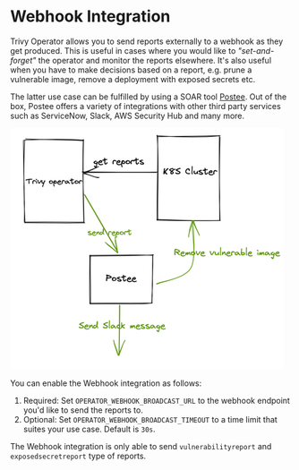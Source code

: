 # Webhook Integration

Trivy Operator allows you to send reports externally to a webhook as they get produced. This is useful in cases where you would like to _"set-and-forget"_ the operator and monitor the reports elsewhere. It's also useful when you have to make decisions based on a report, e.g. prune a vulnerable image, remove a deployment with exposed secrets etc.

The latter use case can be fulfilled by using a SOAR tool [Postee]. Out of the box, Postee offers a variety of integrations with other third party services such as ServiceNow, Slack, AWS Security Hub and many more.  

![img.png](../images/webhook-integration.png)

You can enable the Webhook integration as follows:

1. Required: Set `OPERATOR_WEBHOOK_BROADCAST_URL` to the webhook endpoint you'd like to send the reports to.
2. Optional: Set `OPERATOR_WEBHOOK_BROADCAST_TIMEOUT` to a time limit that suites your use case. Default is `30s`.

The Webhook integration is only able to send `vulnerabilityreport` and `exposedsecretreport` type of reports.

[Postee]:(https://github.com/aquasecurity/postee)